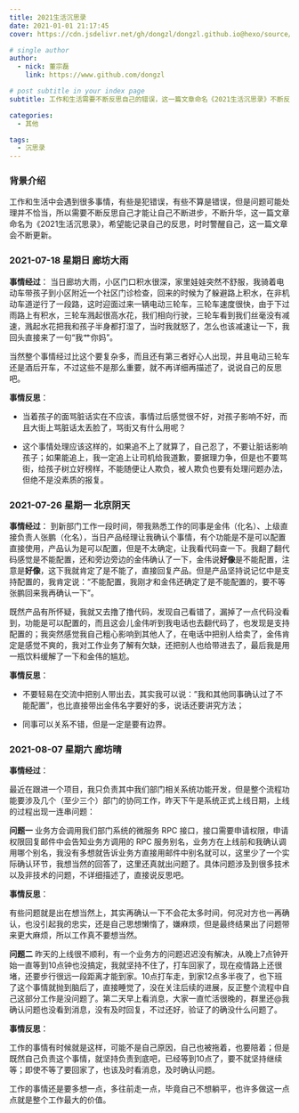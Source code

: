 ```yaml
---
title: 2021生活沉思录
date: 2021-01-01 21:17:45
cover: https://cdn.jsdelivr.net/gh/dongzl/dongzl.github.io@hexo/source/images/cover/life_meditations.png

# single author
author:
  - nick: 董宗磊
    link: https://www.github.com/dongzl

# post subtitle in your index page
subtitle: 工作和生活需要不断反思自己的错误，这一篇文章命名《2021生活沉思录》不断反思自己，希望升华自己。

categories: 
  - 其他

tags: 
  - 沉思录
---
```


### 背景介绍

工作和生活中会遇到很多事情，有些是犯错误，有些不算是错误，但是问题可能处理并不恰当，所以需要不断反思自己才能让自己不断进步，不断升华，这一篇文章命名为《2021生活沉思录》，希望能记录自己的反思，时时警醒自己，这一篇文章会不断更新。

### 2021-07-18 星期日 廊坊大雨

**事情经过**：
当日廊坊大雨，小区门口积水很深，家里娃娃突然不舒服，我骑着电动车带孩子到小区附近一个社区门诊检查，回来的时候为了躲避路上积水，在非机动车道逆行了一段路，这时迎面过来一辆电动三轮车，三轮车速度很快，由于下过雨路上有积水，三轮车溅起很高水花，我们相向行驶，三轮车看到我们丝毫没有减速，溅起水花把我和孩子半身都打湿了，当时我就怒了，怎么也该减速让一下，我回头直接来了一句“我艹你妈”。

当然整个事情经过比这个要复杂多，而且还有第三者好心人出现，并且电动三轮车还是酒后开车，不过这些不是那么重要，就不再详细再描述了，说说自己的反思吧。

**事情反思**：

- 当着孩子的面骂脏话实在不应该，事情过后感觉很不好，对孩子影响不好，而且大街上骂脏话太丢脸了，骂街又有什么用呢？

- 这个事情处理应该这样的，如果追不上了就算了，自己忍了，不要让脏话影响孩子；如果能追上，我一定追上让司机给我道歉，要据理力争，但是也不要骂街，给孩子树立好榜样，不能随便让人欺负，被人欺负也要有处理问题办法，但绝不是没素质的报复。

### 2021-07-26 星期一 北京阴天

**事情经过**：
到新部门工作一段时间，带我熟悉工作的同事是金伟（化名）、上级直接负责人张鹏（化名），当日产品经理让我确认个事情，有个功能是不是可以配置直接使用，产品认为是可以配置，但是不太确定，让我看代码查一下。我翻了翻代码感觉是不能配置，还和旁边旁边的金伟确认了一下，金伟说**好像**是不能配置，注意是**好像**，这下我就肯定了是不能了，直接回复产品。但是产品坚持说记忆中是支持配置的，我肯定说：“不能配置，我刚才和金伟还确定了是不能配置的，要不等张鹏回来我再确认一下”。

既然产品有所怀疑，我就又去撸了撸代码，发现自己看错了，漏掉了一点代码没看到，功能是可以配置的，而且这会儿金伟听到我电话也去翻代码了，也发现是支持配置的；我突然感觉我自己粗心影响到其他人了，在电话中把别人给卖了，金伟肯定是感觉不爽的，我对工作业务了解有欠缺，还把别人也给带进去了，最后我是用一瓶饮料缓解了一下和金伟的尴尬。

**事情反思**：

- 不要轻易在交流中把别人带出去，其实我可以说：”我和其他同事确认过了不能配置”，也比直接带出金伟名字要好的多，说话还要讲究方法；

- 同事可以关系不错，但是一定是要有边界。

### 2021-08-07 星期六 廊坊晴

**事情经过**：

最近在跟进一个项目，我只负责其中我们部门相关系统功能开发，但是整个流程功能要涉及几个（至少三个）部门的协同工作，昨天下午是系统正式上线日期，上线的过程出现一连串问题：

**问题一**
业务方会调用我们部门系统的微服务 RPC 接口，接口需要申请权限，申请权限回复邮件中会告知业务方调用的 RPC 服务别名，业务方在上线前和我确认调用哪个别名，我没有多想就告诉业务方直接用邮件中别名就可以，这里少了一个实际确认环节，我想当然的回答了，这里还真就出问题了。具体问题涉及到很多技术以及非技术的问题，不详细描述了，直接说反思吧。

**事情反思**：

有些问题就是出在想当然上，其实再确认一下不会花太多时间，何况对方也一再确认，也没引起我的忠实，还是自己思想懒惰了，嫌麻烦，但是最终结果出了问题带来更大麻烦，所以工作真不要想当然。

**问题二**
昨天的上线很不顺利，有一个业务方的问题迟迟没有解决，从晚上7点钟开始一直等到10点钟也没搞定，我就坚持不住了，打车回家了，现在疫情路上还很堵，还要步行很远一段距离才能到家。10点打车走，到家12点多半夜了，也下班了这个事情就抛到脑后了，直接睡觉了，没在关注后续的进展，反正整个流程中自己这部分工作是没问题了。第二天早上看消息，大家一直忙活很晚的，群里还@我确认问题也没看到消息，没有及时回复，不过还好，验证了的确没什么问题了。

**事情反思**：

工作的事情有时候就是这样，可能不是自己原因，自己也被拖着，也要陪着；但是既然自己负责这个事情，就坚持负责到底吧，已经等到10点了，要不就坚持继续等；即使不等了要回家了，也该及时看消息，及时确认问题。

工作的事情还是要多想一点，多往前走一点，毕竟自己不想躺平，也许多做这一点点就是整个工作最大的价值。
